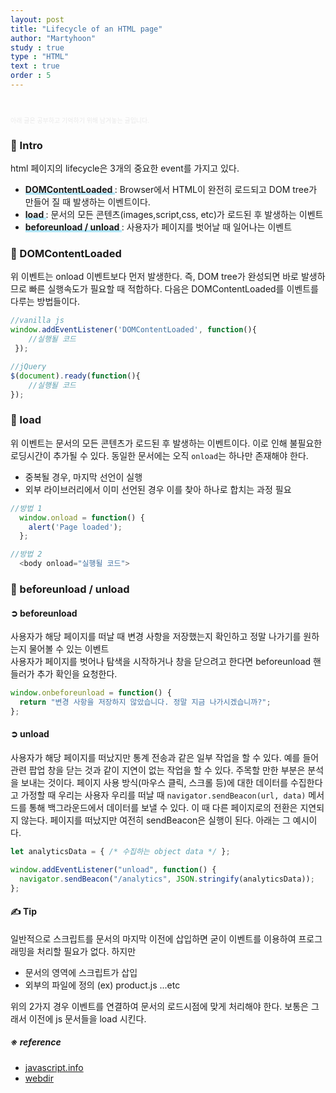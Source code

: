 ```yaml
---
layout: post
title: "Lifecycle of an HTML page"
author: "Martyhoon"
study : true
type : "HTML"
text : true
order : 5
---
```


<br>

<p style="font-size : 10px; color : #e9e9e9" > 아래 글은 공부하고 기억하기 위해 남겨놓는 글입니다.</p>

### &#128310; Intro

html 페이지의 lifecycle은 3개의 중요한 event를 가지고 있다.

* <span style ="border-bottom : 3px soild #be4e7f8; box-shadow : inset 0 -4px 0 #b4e7f8; font-weight: bold;"> DOMContentLoaded </span> : Browser에서 HTML이 완전히 로드되고 DOM tree가 만들어 질 때 발생하는 이벤트이다.
* <span style ="border-bottom : 3px soild #be4e7f8; box-shadow : inset 0 -4px 0 #b4e7f8;font-weight: bold;"> load </span> : 문서의 모든 콘텐츠(images,script,css, etc)가 로드된 후 발생하는 이벤트
* <span style ="border-bottom : 3px soild #be4e7f8; box-shadow : inset 0 -4px 0 #b4e7f8;font-weight: bold;"> beforeunload / unload </span> : 사용자가 페이지를 벗어날 때 일어나는 이벤트


### &#128310; DOMContentLoaded

위 이벤트는 onload 이벤트보다 먼저 발생한다. 즉, DOM tree가 완성되면 바로 발생하므로 빠른 실행속도가 필요할 때 적합하다. 다음은 DOMContentLoaded를 이벤트를 다루는 방법들이다.

```js
//vanilla js
window.addEventListener('DOMContentLoaded', function(){ 
    //실행될 코드 
 });

//jQuery
$(document).ready(function(){ 
    //실행될 코드 
});
```

### &#128310; load

위 이벤트는 문서의 모든 콘텐츠가 로드된 후 발생하는 이벤트이다. 이로 인해 불필요한 로딩시간이 추가될 수 있다. 동일한 문서에는 오직 `onload`는 하나만 존재해야 한다.

* 중복될 경우, 마지막 선언이 실행
* 외부 라이브러리에서 이미 선언된 경우 이를 찾아 하나로 합치는 과정 필요

```js
//방법 1
  window.onload = function() {
    alert('Page loaded'); 
  };

//방법 2 
  <body onload="실행될 코드">
```

### &#128310; beforeunload / unload

#### &#10162; beforeunload

사용자가 해당 페이지를 떠날 때 변경 사항을 저장했는지 확인하고 정말 나가기를 원하는지 물어볼 수 있는 이벤트 <br>
사용자가 페이지를 벗어나 탐색을 시작하거나 창을 닫으려고 한다면 beforeunload 핸들러가 추가 확인을 요청한다.

```js
window.onbeforeunload = function() {
  return "변경 사항을 저장하지 않았습니다. 정말 지금 나가시겠습니까?";
};
```


#### &#10162; unload

사용자가 해당 페이지를 떠났지만 통계 전송과 같은 일부 작업을 할 수 있다. 예를 들어 관련 팝업 창을 닫는 것과 같이 지연이 없는 작업을 할 수 있다. 주목할 만한 부분은 분석을 보내는 것이다. 페이지 사용 방식(마우스 클릭, 스크롤 등)에 대한 데이터를 수집한다고 가정할 때 우리는 사용자 우리를 떠날 때 `navigator.sendBeacon(url, data)` 메서드를 통해 백그라운드에서 데이터를 보낼 수 있다. 이 때 다른 페이지로의 전환은 지연되지 않는다. 페이지를 떠났지만 여전히 sendBeacon은 실행이 된다. 아래는 그 예시이다.

```js
let analyticsData = { /* 수집하는 object data */ };

window.addEventListener("unload", function() {
  navigator.sendBeacon("/analytics", JSON.stringify(analyticsData));
};
```

#### &#9997; Tip

일반적으로 스크립트를 문서의 마지막 </body> 이전에 삽입하면 굳이 이벤트를 이용하여 프로그래밍을 처리할 필요가 없다. 하지만 

* 문서의 <head> 영역에 스크립트가 삽입
* 외부의 파일에 정의 (ex) product.js ...etc

위의 2가지 경우 이벤트를 연결하여 문서의 로드시점에 맞게 처리해야 한다. 보통은 그래서 </body> 이전에 js 문서들을 load 시킨다.

##### ※ reference

* [javascript.info](https://javascript.info/onload-ondomcontentloaded) 
* [webdir](https://webdir.tistory.com/515)
